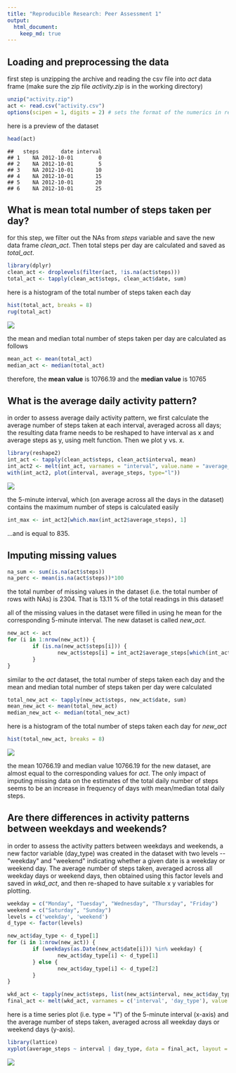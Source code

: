 ```yaml
---
title: "Reproducible Research: Peer Assessment 1"
output: 
  html_document:
    keep_md: true
---
```



## Loading and preprocessing the data

first step is unzipping the archive and reading the csv file into *act* data frame (make sure the zip file *activity.zip* is in the working directory)


```r
unzip("activity.zip")
act <- read.csv("activity.csv")
options(scipen = 1, digits = 2) # sets the format of the numerics in report's outputs
```

here is a preview of the dataset


```r
head(act)
```

```
##   steps       date interval
## 1    NA 2012-10-01        0
## 2    NA 2012-10-01        5
## 3    NA 2012-10-01       10
## 4    NA 2012-10-01       15
## 5    NA 2012-10-01       20
## 6    NA 2012-10-01       25
```

## What is mean total number of steps taken per day?

for this step, we filter out the NAs from *steps* variable and save the new data frame *clean_act*. Then total steps per day are calculated and saved as *total_act*.


```r
library(dplyr)
clean_act <- droplevels(filter(act, !is.na(act$steps)))
total_act <- tapply(clean_act$steps, clean_act$date, sum)
```

here is a histogram of the total number of steps taken each day


```r
hist(total_act, breaks = 8)
rug(total_act)
```

![](PA1_template_files/figure-html/unnamed-chunk-4-1.png)<!-- -->

the mean and median total number of steps taken per day are calculated as follows


```r
mean_act <- mean(total_act)
median_act <- median(total_act)
```

therefore, the **mean value** is 10766.19 and the **median value** is 10765

## What is the average daily activity pattern?

in order to assess average daily activity pattern, we first calculate the average number of steps taken at each interval, averaged across all days; the resulting data frame needs to be reshaped to have interval as x and average steps as y, using melt function. Then we plot y vs. x.


```r
library(reshape2)
int_act <- tapply(clean_act$steps, clean_act$interval, mean)
int_act2 <- melt(int_act, varnames = "interval", value.name = "average_steps")
with(int_act2, plot(interval, average_steps, type="l"))
```

![](PA1_template_files/figure-html/unnamed-chunk-6-1.png)<!-- -->

the 5-minute interval, which (on average across all the days in the dataset) contains the maximum number of steps is calculated easily


```r
int_max <- int_act2[which.max(int_act2$average_steps), 1]
```

...and is equal to 835.

## Imputing missing values


```r
na_sum <- sum(is.na(act$steps))
na_perc <- mean(is.na(act$steps))*100
```

the total number of missing values in the dataset (i.e. the total number of rows with NAs) is 2304. That is 13.11 % of the total readings in this dataset!

all of the missing values in the dataset were filled in using he mean for the corresponding 5-minute interval. The new dataset is called *new_act*.


```r
new_act <- act
for (i in 1:nrow(new_act)) {
        if (is.na(new_act$steps[i])) {
                new_act$steps[i] = int_act2$average_steps[which(int_act2$interval == new_act$interval[i])]
        }
}
```

similar to the *act* dataset, the total number of steps taken each day and the mean and median total number of steps taken per day were calculated


```r
total_new_act <- tapply(new_act$steps, new_act$date, sum)
mean_new_act <- mean(total_new_act)
median_new_act <- median(total_new_act)
```

here is a histogram of the total number of steps taken each day for *new_act*


```r
hist(total_new_act, breaks = 8)
```

![](PA1_template_files/figure-html/unnamed-chunk-11-1.png)<!-- -->

the mean 10766.19 and median value 10766.19 for the new dataset, are almost equal to the corresponding values for *act*. The only impact of imputing missing data on the estimates of the total daily number of steps seems to be an increase in frequency of days with mean/median total daily steps.


## Are there differences in activity patterns between weekdays and weekends?

in order to assess the activity patters between weekdays and weekends, a new factor variable (day_type) was created in the dataset with two levels -- "weekday" and "weekend" indicating whether a given date is a weekday or weekend day. The average number of steps taken, averaged across all weekday days or weekend days, then obtained using this factor levels and saved in *wkd_act*, and then re-shaped to have suitable x y variables for plotting.


```r
weekday = c("Monday", "Tuesday", "Wednesday", "Thursday", "Friday")
weekend = c("Saturday", "Sunday")
levels = c('weekday', 'weekend')
d_type <- factor(levels)

new_act$day_type <- d_type[1]
for (i in 1:nrow(new_act)) {
        if (weekdays(as.Date(new_act$date[i])) %in% weekday) {
                new_act$day_type[i] <- d_type[1]
        } else {
                new_act$day_type[i] <- d_type[2]
        }
}

wkd_act <- tapply(new_act$steps, list(new_act$interval, new_act$day_type), mean)
final_act <- melt(wkd_act, varnames = c('interval', 'day_type'), value.name = 'average_steps')
```

here is a time series plot (i.e. type = "l") of the 5-minute interval (x-axis) and the average number of steps taken, averaged across all weekday days or weekend days (y-axis).


```r
library(lattice)
xyplot(average_steps ~ interval | day_type, data = final_act, layout = c(1,2), type = "l")
```

![](PA1_template_files/figure-html/unnamed-chunk-13-1.png)<!-- -->

